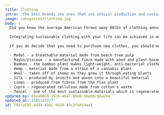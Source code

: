 ```yaml
---
title: Clothing
intro: 'The best brands are ones that use ethical production and sustainable materials'
image: categories/clothing.jpg
body: |
  Did you know the average American throws away 80lbs of clothing annually and that 85% of donations end up in landfill? You can help change this stat simply by altering your purchasing habits.
  
  Integrating sustainable clothing with your life can be achieved in many different ways. An easy way to reduce your carbon footprint is to generally buy less clothing. A good approach for this is to focus your purchases on more durable clothing and fixing it instead of replacing it if it does happen to tear/wear. Another great way is to purchase second hand clothing - which keeps old clothes out of landfills while also saving you money!
  
  If you do decide that you need to purchase new clothes, you should make sure they are coming from reputable brands that support ethical means of production. This means brands that respect both the environment as well as humans living in surrounding areas - by doing things such as avoiding the use of harmful dyes. In addition, you could make sure your clothing is produced from natural and sustainable materials like the ones listed bellow:
  
  - Modal - a breathable material made from beech tree pulp
  - Rayon/Viscose - a manufactured fibre made with wood and plant-based products
  - Bamboo - the bamboo plant makes light-weight, anti-bacterial clothes
  - Hemp - material made from a strain of a cannabis plant
  - Wool - taken off of sheep as they grow it through eating plants
  - Silk - produced by insects and woven into a beautiful material
  - Linen - produced from fibres from the flax plant
  - Cupro - regenerated cellulose made from cotton's waste
  - Tencel - one of the most sustainable materials which is regenerated from wood cellulose
updated_by: d2e48869-19c6-464f-86b8-dbe8bc98ac04
updated_at: 1585143277
id: f92ca585-ad4d-43bc-9430-43c2fad14aa1
---
```

